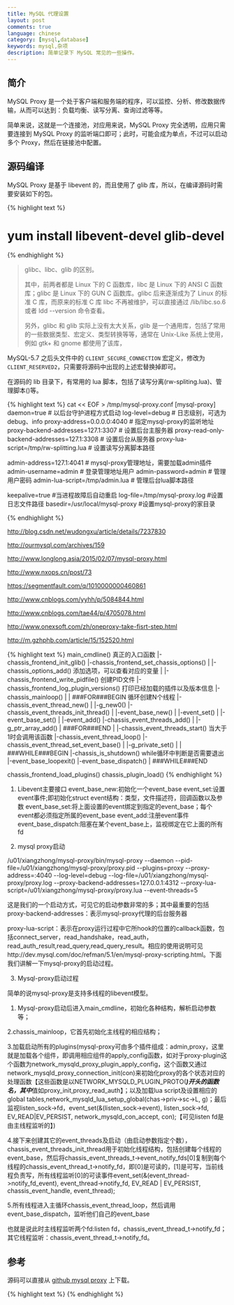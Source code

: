 ```yaml
---
title: MySQL 代理设置
layout: post
comments: true
language: chinese
category: [mysql,database]
keywords: mysql,杂项
description: 简单记录下 MySQL 常见的一些操作。
---
```


<!-- more -->

## 简介

MySQL Proxy 是一个处于客户端和服务端的程序，可以监控、分析、修改数据传输，从而可以达到：负载均衡、读写分离、查询过滤等等。

简单来说，这就是一个连接池，对应用来说，MySQL Proxy 完全透明，应用只需要连接到 MySQL Proxy 的监听端口即可；此时，可能会成为单点，不过可以启动多个 Proxy，然后在链接池中配置。


## 源码编译

MySQL Proxy 是基于 libevent 的，而且使用了 glib 库，所以，在编译源码时需要安装如下的包。

{% highlight text %}
# yum install libevent-devel glib-devel
{% endhighlight %}

> glibc、libc、glib 的区别。
>
> 其中，前两者都是 Linux 下的 C 函数库，libc 是 Linux 下的 ANSI C 函数库；glibc 是 Linux 下的 GUN C 函数库。glibc 后来逐渐成为了 Linux 的标准 C 库，而原来的标准 C 库 libc 不再被维护，可以直接通过 /lib/libc.so.6 或者 ldd \-\-version 命令查看。
>
> 另外，glibc 和 glib 实际上没有太大关系，glib 是一个通用库，包括了常用的一些数据类型、宏定义、类型转换等等，通常在 Unix-Like 系统上使用，例如 gtk+ 和 gnome 都使用了该库，

MySQL-5.7 之后头文件中的 ```CLIENT_SECURE_CONNECTION``` 宏定义，修改为 ```CLIENT_RESERVED2```，只需要将源码中出现的上述宏替换掉即可。

在源码的 lib 目录下，有常用的 lua 脚本，包括了读写分离(rw-spliting.lua)、管理脚本()等。

{% highlight text %}
cat << EOF > /tmp/mysql-proxy.conf
[mysql-proxy]
daemon=true                         # 以后台守护进程方式启动
log-level=debug                     # 日志级别，可选为debug、info
proxy-address=0.0.0.0:4040          # 指定mysql-proxy的监听地址
proxy-backend-addresses=127.1:3307                 # 设置后台主服务器
proxy-read-only-backend-addresses=127.1:3308       # 设置后台从服务器
proxy-lua-script=/tmp/rw-splitting.lua             # 设置读写分离脚本路径

admin-address=127.1:4041            # mysql-proxy管理地址，需要加载admin插件
admin-username=admin                # 登录管理地址用户
admin-password=admin                # 管理用户密码
admin-lua-script=/tmp/admin.lua     # 管理后台lua脚本路径

keepalive=true                     #当进程故障后自动重启
log-file=/tmp/mysql-proxy.log                      #设置日志文件路径
basedir=/usr/local/mysql-proxy                        #设置mysql-proxy的家目录


{% endhighlight %}

<!--

认证过程包括：

    客户端向服务器发起连接请求
    服务器向客户端发送握手信息
    客户端向服务器发送认证请求
    服务器向客户端发送认证结果

如果认证通过，则进入查询过程：

    客户端向服务器发起查询请求
    服务器向客户端返回查询结果

当然，这只是一个粗略的描述，每个过程中发送的包都是有固定格式的，想详细了解MySQL Protocol的同学，可以去这里看看。MySQL Proxy要做的，就是介入协议的各个过程。首先MySQL Proxy以服务器的身份接受客户端请求，根据配置对这些请求进行分析处理，然后以客户端的身份转发给相应的后端数据库服务器，再接受服务器的信息，返回给客户端。所以MySQL Proxy需要同时实现客户端和服务器的协议。由于要对客户端发送过来的SQL语句进行分析，还需要包含一个SQL解析器。可以说MySQL Proxy相当于一个轻量级的MySQL了，实际上，MySQL Proxy的admin server是可以接受SQL来查询状态信息的。

MySQL Proxy通过lua脚本来控制连接转发的机制。主要的函数都是配合MySQL Protocol各个过程的，这一点从函数名上就能看出来：

    connect_server()
    read_handshake()
    read_auth()
    read_auth_result()
    read_query()
    read_query_result()

至于为什么采用lua脚本语言，我想这是因为MySQL Proxy中采用了wormhole存储引擎的关系吧，这个虫洞存储引擎很有意思，数据的存储格式就是一段lua脚本，真是创意无限啊。
-->

http://blog.csdn.net/wudongxu/article/details/7237830

http://ourmysql.com/archives/159

http://www.longlong.asia/2015/02/07/mysql-proxy.html

http://www.nxops.cn/post/73

https://segmentfault.com/q/1010000000460861

http://www.cnblogs.com/yyhh/p/5084844.html

http://www.cnblogs.com/tae44/p/4705078.html

http://www.onexsoft.com/zh/oneproxy-take-fisrt-step.html

http://m.gzhphb.com/article/15/152520.html


{% highlight text %}
main_cmdline()     真正的入口函数
 |-chassis_frontend_init_glib()
 |-chassis_frontend_set_chassis_options()
 | |-chassis_options_add()                     添加选项，可以查看对应的变量
 |
 |-chassis_frontend_write_pidfile()            创建PID文件
 |-chassis_frontend_log_plugin_versions()      打印已经加载的插件以及版本信息
 |-chassis_mainloop()
   |
   | ###FOR###BEGIN                            循环创建N个线程
   |-chassis_event_thread_new()
   | |-g_new0()
   |-chassis_event_threads_init_thread()
   | |-event_base_new()
   | |-event_set()
   | |-event_base_set()
   | |-event_add()
   |-chassis_event_threads_add()
   | |-g_ptr_array_add()
   | ###FOR###END
   |
   |-chassis_event_threads_start()             当大于1时会调用该函数
   |-chassis_event_thread_loop()
     |-chassis_event_thread_set_event_base()
     | |-g_private_set()
     |
     | ###WHILE###BEGIN
     |-chassis_is_shutdown()                   while循环中判断是否需要退出
     |-event_base_loopexit()
     |-event_base_dispatch()
     | ###WHILE###END


chassis_frontend_load_plugins()
chassis_plugin_load()
{% endhighlight %}









1. Libevent主要接口
event_base_new:初始化一个event_base
event_set:设置event事件;即初始化struct event结构：类型，文件描述符，回调函数以及参数
event_base_set:将上面设置的event绑定到指定的event_base；每个event都必须指定所属的event_base
event_add:注册event事件
event_base_dispatch:阻塞在某个event_base上，监视绑定在它上面的所有fd

2. mysql proxy启动

/u01/xiangzhong/mysql-proxy/bin/mysql-proxy --daemon
 --pid-file=/u01/xiangzhong/mysql-proxy/proxy.pid
 --plugins=proxy
 --proxy-address=:4040
 --log-level=debug
 --log-file=/u01/xiangzhong/mysql-proxy/proxy.log
 --proxy-backend-addresses=127.0.0.1:4312
 --proxy-lua-script=/u01/xiangzhong/mysql-proxy/proxy.lua
 --event-threads=5

这是我们的一个启动方式，可见它的启动参数非常的多；其中最重要的包括proxy-backend-addresses：表示mysql-proxy代理的后台服务器

proxy-lua-script：表示在proxy运行过程中它所hook的位置的callback函数，包括connect_server，read_handshake，read_auth，read_auth_result,read_query,read_query_result。相应的使用说明可见http://dev.mysql.com/doc/refman/5.1/en/mysql-proxy-scripting.html。下面我们讲解一下mysql-proxy的启动过程。

3. Mysql-proxy启动过程

简单的说mysql-proxy是支持多线程的libevent模型。
1. Mysql-proxy启动后进入main_cmdline，初始化各种结构，解析启动参数等；

2.chassis_mainloop，它首先初始化主线程的相应结构；

3.加载启动所有的plugins(mysql-proxy可由多个插件组成：admin,proxy，这里就是加载各个组件，即调用相应组件的apply_config函数，如对于proxy-plugin这个函数为network_mysqld_proxy_plugin_apply_config，这个函数又通过network_mysqld_proxy_connection_init(con)来初始化proxy的各个状态对应的处理函数【这些函数是以NETWORK_MYSQLD_PLUGIN_PROTO(***)开头的函数名，其中***值如proxy_init,proxy_read_auth】；以及加载lua script及设置相应的global tables,network_mysqld_lua_setup_global(chas->priv->sc->L, g)；最后监视listen_sock->fd，event_set(&(listen_sock->event), listen_sock->fd, EV_READ|EV_PERSIST, network_mysqld_con_accept, con);【可见listen fd是由主线程监听的】)

4.接下来创建其它的event_threads及启动（由启动参数指定个数），chassis_event_threads_init_thread用于初始化线程结构，包括创建每个线程的event_base，然后将chassis_event_threads_t->event_notify_fds[0]复制到每个线程的chassis_event_thread_t->notify_fd，即[0]是可读的，[1]是可写，当前线程负责写，所有线程监听[0]的可读事件event_set(&(event_thread->notify_fd_event), event_thread->notify_fd, EV_READ | EV_PERSIST, chassis_event_handle, event_thread);

5.所有线程进入主循环chassis_event_thread_loop，然后调用event_base_dispatch，监听他们自己的event_base

也就是说此时主线程监听两个fd:listen fd，chassis_event_thread_t->notify_fd；其它线程监听：chassis_event_thread_t->notify_fd。














## 参考

源码可以直接从 [github mysql proxy](https://github.com/mysql/mysql-proxy) 上下载。

{% highlight text %}
{% endhighlight %}
